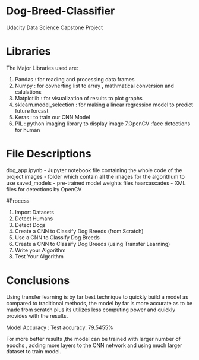 # Dog-Breed-Classifier
Udacity Data Science Capstone Project

# Libraries 
The Major Libraries used are:
1. Pandas : for reading and processing data frames
2. Numpy  : for covnerting list to array , mathmatical conversion and calulations
3. Matplotlib : for visualization of results to plot graphs
4. sklearn.model_selection : for making a linear regression model to predict future forcast
5. Keras : to train our CNN Model
6. PIL : python imaging library to display image
7.OpenCV :face detections for human

# File Descriptions 
dog_app.ipynb - Jupyter notebook file containing the whole code of the project
images - folder which contain all the images for the algorithum to use
saved_models - pre-trained model weights files
haarcascades - XML files for detections by OpenCV

#Process
1. Import Datasets
2. Detect Humans
3. Detect Dogs
4. Create a CNN to Classify Dog Breeds (from Scratch)
5. Use a CNN to Classify Dog Breeds
6. Create a CNN to Classify Dog Breeds (using Transfer Learning)
7. Write your Algorithm
8. Test Your Algorithm

# Conclusions
Using transfer learning is by far best technique to quickly build a model as compared to traditional methods, the model by far is more accurate as to be made from scratch plus its utilizes less computing power and quickly provides with the results.

Model Accuracy : Test accuracy: 79.5455%

For more better results ,the model can be trained with larger number of epochs , adding more layers to the CNN network and using much larger dataset to train model.
